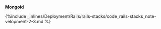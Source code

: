 <!-- usedin: [ _rails/deployment/rails-stacks.md] -->



**Mongoid**



{%include _inlines/Deployment/Rails/rails-stacks/code_rails-stacks_note-velopment-2-3.md %}




